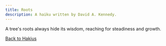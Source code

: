 ```yaml
---
title: Roots
description: A haiku written by David A. Kennedy.
---
```


A tree's roots always
hide its wisdom, reaching for
steadiness and growth.

[Back to Hakius](/haikus/)
